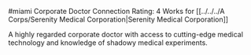 #miami 
Corporate Doctor
Connection Rating: 4
Works for [[../../../A Corps/Serenity Medical Corporation|Serenity Medical Corporation]]

A highly regarded corporate doctor with access to cutting-edge medical technology and knowledge of shadowy medical experiments.